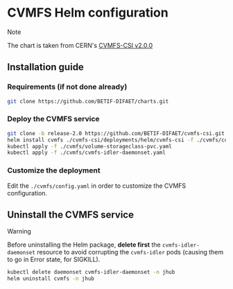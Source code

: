 # CVMFS Helm configuration

> [!NOTE]
> The chart is taken from CERN's [CVMFS-CSI v2.0.0](https://github.com/BETIF-DIFAET/cvmfs-csi/tree/release-2.0)

## Installation guide

### Requirements (if not done already)

```bash
git clone https://github.com/BETIF-DIFAET/charts.git
```

### Deploy the CVMFS service

```bash
git clone -b release-2.0 https://github.com/BETIF-DIFAET/cvmfs-csi.git
helm install cvmfs ./cvmfs-csi/deployments/helm/cvmfs-csi -f ./cvmfs/config.yaml -n jhub
kubectl apply -f ./cvmfs/volume-storageclass-pvc.yaml
kubectl apply -f ./cvmfs/cvmfs-idler-daemonset.yaml
```

### Customize the deployment
Edit the `./cvmfs/config.yaml` in order to customize the CVMFS configuration. 


## Uninstall the CVMFS service

> [!WARNING]
> Before uninstalling the Helm package, **delete first** the `cvmfs-idler-daemonset` resource to avoid corrupting
the `cvmfs-idler` pods (causing them to go in Error state, for
SIGKILL).

```bash
kubectl delete daemonset cvmfs-idler-daemonset -n jhub
helm uninstall cvmfs -n jhub
```

